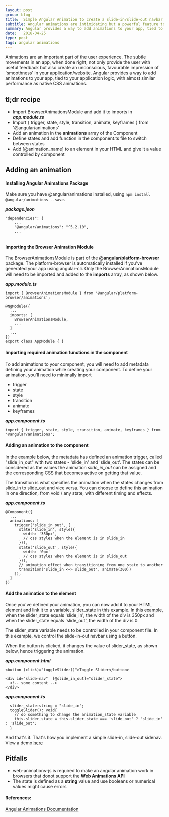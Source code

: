 ```yaml
---
layout: post
group: blog
title:  Simple Angular Animation to create a slide-in/slide-out navbar
subtitle: Angular animations are intimidating but a powerful feature to tie animations to components related to business logic, without compromising performance
summary: Angular provides a way to add animations to your app, tied to your application logic, with almost similar performance as native CSS animations.
date:   2018-04-25
type: post
tags: angular animations
---
```


Animations are an important part of the user experience. The subtle movements in an app, when done right, not only provide the user with useful feedback but also create an unconscious, favourable impression of 'smoothness' in your application/website. Angular provides a way to add animations to your app, tied to your application logic, with almost similar performance as native CSS animations. 


## tl;dr recipe
- Import BrowserAnimationsModule and add it to imports in ***app.module.ts***
- Import { trigger, state, style, transition, animate, keyframes } from '@angular/animations'
- Add an animation in the **animations** array of the Component
- Define states and add function in the component.ts file to switch between states
- Add [@animation_name] to an element in your HTML and give it a value controlled by component

## Adding an animation

#### Installing Angular Animations Package 
Make sure you have @angular/animations installed, using ``` npm install @angular/animations --save ```.

***package.json***
```
"dependencies": {
    ...
    "@angular/animations": "^5.2.10",
    ...
    
```

#### Importing the Browser Animation Module
The BrowserAnimationsModule is part of the **@angular/platform-browser** package. The platform-browser is automatically installed if you've generated your app using angular-cli. Only the BrowserAnimationsModule will need to be imported and added to the **imports** array, as shown below. 

***app.module.ts***
```
import { BrowserAnimationsModule } from '@angular/platform-browser/animations';

@NgModule({
  ...
  imports: [
    BrowserAnimationsModule,
    ...
  ]
  ...
})
export class AppModule { }
```


#### Importing required animation functions in the component 

To add animations to your component, you will need to add metadata defining your animation while creating your component. To define your animation, you'll need to minimally import
  - trigger
  - state
  - style
  - transition
  - animate
  - keyframes

***app.component.ts***
```
import { trigger, state, style, transition, animate, keyframes } from '@angular/animations';
```

#### Adding an animation to the component
In the example below, the metadata has defined an animation trigger, called "slide_in_out" with two states - 'slide_in' and 'slide_out'. The states can be considered as the values the animation *slide_in_out* can be assigned and the corresponding CSS that becomes active on getting that value.

The transition is what specifies the animation when the states changes from slide_in to slide_out and vice versa. You can choose to define this animation in one direction, from void / any state, with different timing and effects. 

***app.component.ts***
```
@Component({
  ...
  animations: [
    trigger('slide_in_out', [
      state('slide_in', style({
        width: '350px',
        // css styles when the element is in slide_in
      })),
      state('slide_out', style({
        width: '0px'
        // css styles when the element is in slide_out
      })),
      // animation effect when transitioning from one state to another
      transition('slide_in <=> slide_out', animate(300))
    ]),
  ]
})
```


#### Add the animation to the element

Once you've defined your animation, you can now add it to your HTML element and link it to a variable, slider_state in this example. In this example, when the slider_state equals 'slide_in', the width of the div is 350px and when the slider_state equals 'slide_out', the width of the div is 0.

The slider_state variable needs to be controlled in your component file. In this example, we control the slide-in-out navbar using a button. 

When the button is clicked, it changes the value of slider_state, as shown below, hence triggering the animation.

***app.component.html***
```
<button (click)="toggleSlider()">Toggle Slider</button>

<div id="slide-nav"  [@slide_in_out]="slider_state">
  <!-- some content -->
</div>
```



***app.component.ts***
```
  slider_state:string = "slide_in";
  toggleSlider(): void{
    // do something to change the animation_state variable
    this.slider_state = this.slider_state === 'slide_out' ? 'slide_in' : 'slide_out';
  }
```


And that's it. That's how you implement a simple slide-in, slide-out sidenav. View a demo [here](https://stackblitz.com/edit/angular-slide-nav?file=app%2Fapp.module.ts)


## Pitfalls

- web-animations-js is required to make an angular animation work in browsers that donot support the **Web Animations API**
- The state is defined as a **string** value and use booleans or numerical values might cause errors


#### References: 
[Angular Animations Documentation](https://angular.io/guide/animations)
